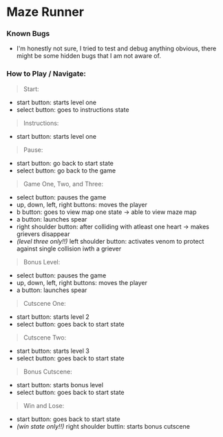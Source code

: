 # Maze Runner

### Known Bugs
- I'm honestly not sure, I tried to test and debug anything obvious, there might be some hidden bugs that I am not aware of.

### How to Play / Navigate:
> Start:
- start button: starts level one
- select button: goes to instructions state
> Instructions:
- start button: starts level one
> Pause:
- start button: go back to start state
- select button: go back to the game
> Game One, Two, and Three:
- select button: pauses the game
- up, down, left, right buttons: moves the player
- b button: goes to view map one state -> able to view maze map
- a button: launches spear
- right shoulder button: after colliding with atleast one heart -> makes grievers disappear
- *(level three only!!)* left shoulder button: activates venom to protect against single collision iwth a griever
> Bonus Level:
- select button: pauses the game
- up, down, left, right buttons: moves the player
- a button: launches spear
> Cutscene One:
- start button: starts level 2
- select button: goes back to start state
> Cutscene Two:
- start button: starts level 3
- select button: goes back to start state
> Bonus Cutscene:
- start button: starts bonus level
- select button: goes back to start state
> Win and Lose:
- start button: goes back to start state
- *(win state only!!)* right shoulder buttin: starts bonus cutscene